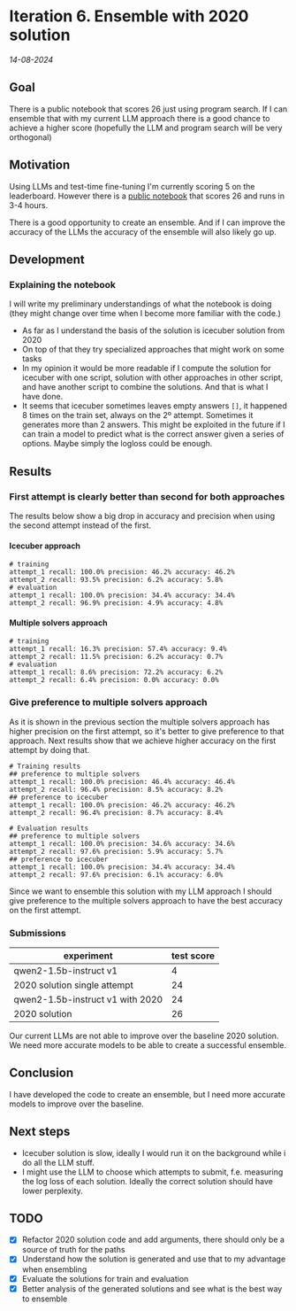 # Iteration 6. Ensemble with 2020 solution

_14-08-2024_

## Goal

There is a public notebook that scores 26 just using program search. If I can ensemble that with my
current LLM approach there is a good chance to achieve a higher score (hopefully the LLM and program search will be very orthogonal)

## Motivation

Using LLMs and test-time fine-tuning I'm currently scoring 5 on the leaderboard. However there is a [public
notebook](https://www.kaggle.com/code/mehrankazeminia/3-arc24-developed-2020-winning-solutions) that scores 26 and runs in 3-4 hours.

There is a good opportunity to create an ensemble. And if I can improve the accuracy of the LLMs the accuracy
of the ensemble will also likely go up.

## Development

### Explaining the notebook

I will write my preliminary understandings of what the notebook is doing (they might change over time when I become more familiar with the code.)

- As far as I understand the basis of the solution is icecuber solution from 2020
- On top of that they try specialized approaches that might work on some tasks
- In my opinion it would be more readable if I compute the solution for icecuber with one script, solution with other approaches in other script, and have another script to combine the solutions. And that is what I have done.
- It seems that icecuber sometimes leaves empty answers `[]`, it happened 8 times on the train set, always on the 2º attempt. Sometimes it generates more than 2 answers. This might be exploited in the future if I can train a model
  to predict what is the correct answer given a series of options. Maybe simply the logloss could be enough.

## Results

### First attempt is clearly better than second for both approaches

The results below show a big drop in accuracy and precision when using the second attempt instead of the first.

#### Icecuber approach

```
# training
attempt_1 recall: 100.0% precision: 46.2% accuracy: 46.2%
attempt_2 recall: 93.5% precision: 6.2% accuracy: 5.8%
# evaluation
attempt_1 recall: 100.0% precision: 34.4% accuracy: 34.4%
attempt_2 recall: 96.9% precision: 4.9% accuracy: 4.8%
```

#### Multiple solvers approach

```
# training
attempt_1 recall: 16.3% precision: 57.4% accuracy: 9.4%
attempt_2 recall: 11.5% precision: 6.2% accuracy: 0.7%
# evaluation
attempt_1 recall: 8.6% precision: 72.2% accuracy: 6.2%
attempt_2 recall: 6.4% precision: 0.0% accuracy: 0.0%
```

### Give preference to multiple solvers approach

As it is shown in the previous section the multiple solvers approach has higher precision on the first attempt,
so it's better to give preference to that approach. Next results show that we achieve higher
accuracy on the first attempt by doing that.

```
# Training results
## preference to multiple solvers
attempt_1 recall: 100.0% precision: 46.4% accuracy: 46.4%
attempt_2 recall: 96.4% precision: 8.5% accuracy: 8.2%
## preference to icecuber
attempt_1 recall: 100.0% precision: 46.2% accuracy: 46.2%
attempt_2 recall: 96.4% precision: 8.7% accuracy: 8.4%

# Evaluation results
## preference to multiple solvers
attempt_1 recall: 100.0% precision: 34.6% accuracy: 34.6%
attempt_2 recall: 97.6% precision: 5.9% accuracy: 5.7%
## preference to icecuber
attempt_1 recall: 100.0% precision: 34.4% accuracy: 34.4%
attempt_2 recall: 97.6% precision: 6.1% accuracy: 6.0%
```

Since we want to ensemble this solution with my LLM approach I should give preference to the multiple
solvers approach to have the best accuracy on the first attempt.

### Submissions

| experiment                       | test score |
|----------------------------------|------------|
| qwen2-1.5b-instruct v1           | 4          |
| 2020 solution single attempt     | 24         |
| qwen2-1.5b-instruct v1 with 2020 | 24         |
| 2020 solution                    | 26         |

Our current LLMs are not able to improve over the baseline 2020 solution. We need more accurate models
to be able to create a successful ensemble.

## Conclusion

I have developed the code to create an ensemble, but I need more accurate models to improve over the baseline.

## Next steps

- Icecuber solution is slow, ideally I would run it on the background while i do all the LLM stuff.
- I might use the LLM to choose which attempts to submit, f.e. measuring the log loss of each solution. Ideally the correct solution should have lower perplexity.

## TODO

- [x] Refactor 2020 solution code and add arguments, there should only be a source of truth for the paths
- [x] Understand how the solution is generated and use that to my advantage when ensembling
- [x] Evaluate the solutions for train and evaluation
- [x] Better analysis of the generated solutions and see what is the best way to ensemble

